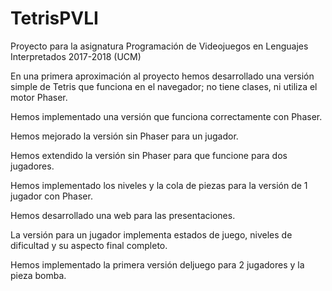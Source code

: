 # TetrisPVLI
Proyecto para la asignatura Programación de Videojuegos en Lenguajes Interpretados 2017-2018 (UCM)

En una primera aproximación al proyecto hemos desarrollado una versión simple de Tetris que funciona en el navegador; no tiene clases, ni utiliza el motor Phaser.

Hemos implementado una versión que funciona correctamente con Phaser.

Hemos mejorado la versión sin Phaser para un jugador.

Hemos extendido la versión sin Phaser para que funcione para dos jugadores.

Hemos implementado los niveles y la cola de piezas para la versión de 1 jugador con Phaser.

Hemos desarrollado una web para las presentaciones.

La versión para un jugador implementa estados de juego, niveles de dificultad y su aspecto final completo.

Hemos implementado la primera versión deljuego para 2 jugadores y la pieza bomba.
